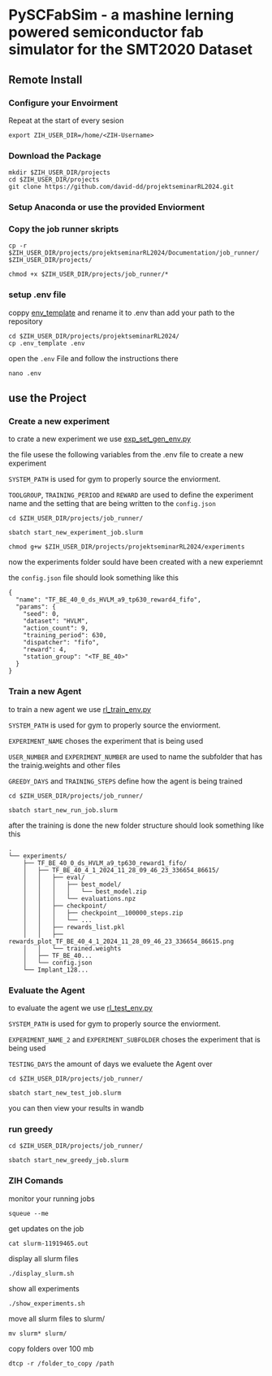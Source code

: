 # PySCFabSim - a mashine lerning powered semiconductor fab simulator for the SMT2020 Dataset

## Remote Install

### Configure your Envoirment 

Repeat at the start of every sesion 
```shell
export ZIH_USER_DIR=/home/<ZIH-Username>
```

### Download the Package

```shell
mkdir $ZIH_USER_DIR/projects
cd $ZIH_USER_DIR/projects
git clone https://github.com/david-dd/projektseminarRL2024.git
```

### Setup Anaconda or use the provided Enviorment 

### Copy the job runner skripts

```shell
cp -r $ZIH_USER_DIR/projects/projektseminarRL2024/Documentation/job_runner/ $ZIH_USER_DIR/projects/

chmod +x $ZIH_USER_DIR/projects/job_runner/*
```


### setup .env file 

coppy [env_template](./../.env_template) and rename it to .env than add your path to the repository 

```shell
cd $ZIH_USER_DIR/projects/projektseminarRL2024/
cp .env_template .env
```

open the `.env` File and follow the instructions there 

```shell
nano .env
```

## use the Project 

### Create a new experiment

to crate a new experiment we use [exp_set_gen_env.py](../exp_set_gen_env.py) 

the file usese the following variables from the .env file to create a new experiment 

`SYSTEM_PATH` is used for gym to properly source the enviorment.

`TOOLGROUP`, `TRAINING_PERIOD` and `REWARD` are used to define the experiment name and the setting that are being written to the `config.json`



```shell
cd $ZIH_USER_DIR/projects/job_runner/

sbatch start_new_experiment_job.slurm

chmod g+w $ZIH_USER_DIR/projects/projektseminarRL2024/experiments
```

now the experiments folder sould have been created with a new experiemnt

the `config.json` file should look something like this 

```shell
{
  "name": "TF_BE_40_0_ds_HVLM_a9_tp630_reward4_fifo",
  "params": {
    "seed": 0,
    "dataset": "HVLM",
    "action_count": 9,
    "training_period": 630,
    "dispatcher": "fifo",
    "reward": 4,
    "station_group": "<TF_BE_40>"
  }
}
```

### Train a new Agent 

to train a new agent we use [rl_train_env.py](../rl_train_env.py) 

`SYSTEM_PATH` is used for gym to properly source the enviorment.

`EXPERIMENT_NAME` choses the experiment that is being used 

`USER_NUMBER` and `EXPERIMENT_NUMBER` are used to name the subfolder that has the trainig.weights and other files

`GREEDY_DAYS` and `TRAINING_STEPS` define how the agent is being trained 


```shell
cd $ZIH_USER_DIR/projects/job_runner/

sbatch start_new_run_job.slurm
```

after the training is done the new folder structure should look something like this 

```shell
.
└── experiments/
    ├── TF_BE_40_0_ds_HVLM_a9_tp630_reward1_fifo/
    │   ├── TF_BE_40_4_1_2024_11_28_09_46_23_336654_86615/
    │   │   ├── eval/
    │   │   │   ├── best_model/
    │   │   │   │   └── best_model.zip
    │   │   │   └── evaluations.npz
    │   │   ├── checkpoint/
    │   │   │   ├── checkpoint__100000_steps.zip
    │   │   │   └── ...
    │   │   ├── rewards_list.pkl
    │   │   ├── rewards_plot_TF_BE_40_4_1_2024_11_28_09_46_23_336654_86615.png
    │   │   └── trained.weights
    │   ├── TF_BE_40...
    │   └── config.json
    └── Implant_128...
```


### Evaluate the Agent 

to evaluate the agent we use [rl_test_env.py](../rl_test_env.py)

`SYSTEM_PATH` is used for gym to properly source the enviorment.

`EXPERIMENT_NAME_2` and `EXPERIMENT_SUBFOLDER` choses the experiment that is being used 

`TESTING_DAYS` the amount of days we evaluete the Agent over 


```shell
cd $ZIH_USER_DIR/projects/job_runner/

sbatch start_new_test_job.slurm
```

you can then view your results in wandb

### run greedy



```shell
cd $ZIH_USER_DIR/projects/job_runner/

sbatch start_new_greedy_job.slurm
```

### ZIH Comands 

monitor your running jobs
```shell
squeue --me
```

get updates on the job
```shell
cat slurm-11919465.out
```

display all slurm files 
```shell
./display_slurm.sh
```

show all experiments
```shell
./show_experiments.sh
```

move all slurm files to slurm/
```shell
mv slurm* slurm/
```

copy folders over 100 mb 
```shell
dtcp -r /folder_to_copy /path
```